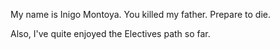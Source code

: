 My name is Inigo Montoya. You killed my father. Prepare to die.

Also, I've quite enjoyed the Electives path so far.
